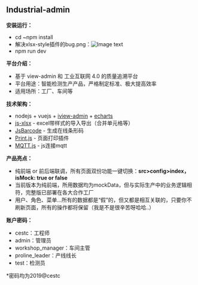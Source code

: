 ## Industrial-admin

**安装运行：**

- cd ~npm install
- 解决xlsx-style插件的bug.png：![Image text](https://github.com/simon9124/Industrial-admin/blob/master/src/assets/%E8%A7%A3%E5%86%B3xlsx-style%E7%9A%84bug.png)
- npm run dev

**平台介绍：**

- 基于 view-admin 和 工业互联网 4.0 的质量追溯平台
- 平台用途：智能检测生产产品，严格制定标准、极大提高效率
- 适用场所：工厂、车间等

**技术架构：**

- nodejs + vuejs + [iview-admin](https://github.com/iview/iview-admin) + [echarts](https://echarts.apache.org/zh/index.html)
- [js-xlsx](https://github.com/protobi/js-xlsx) - excel带样式的导入导出（合并单元格等）
- [JsBarcode](https://github.com/lindell/JsBarcode) - 生成在线条形码
- [Print.js](https://github.com/lindell/JsBarcode) - 页面打印插件
- [MQTT.js](https://github.com/mqttjs/MQTT.js) - js连接mqtt

**产品亮点：**
- 纯前端 or 前后端联调，所有页面双份功能一键切换：**src>config>index，isMock: true or false**
- 当前版本为纯前端，所用数据均为mockData，但与实际生产中的业务逻辑相符，完整版已部署在各大合作工厂
- 用户、角色、菜单...所有的数据都是“假”的，但又都是相互关联的，只要你不刷新页面，所有的操作都将保留（我是不是很辛苦呀哈哈..）

**账户密码：**

- cestc：工程师
- admin：管理员
- workshop_manager：车间主管
- proline_leader：产线线长
- test：检测员

*密码均为2019@cestc
